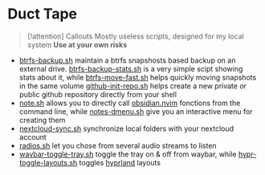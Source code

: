 # Duct Tape

> [!attention] Callouts
> Mostly useless scripts, designed for my local system
> **Use at your own risks**

- [btrfs-backup.sh](btrfs-backup.sh) maintain a btrfs snapshosts based backup
 on an external drive. [btrfs-backup-stats.sh](btrfs-backup-stats.sh) is a very
 simple scipt showing stats about it, while [btrfs-move-fast.sh](btrfs-move-fast.sh)
 helps quickly moving snapshots in the same volume
 [github-init-repo.sh](github-init-repo.sh) helps create a new private or
 public github repository directly from your shell
- [note.sh](note.sh) allows you to directly call [obsidian.nvim](https://github.com/epwalsh/obsidian.nvim) fonctions
 from the command line, while [notes-dmenu.sh](notes-dmenu.sh) give you an
 interactive menu for creating them
- [nextcloud-sync.sh](nextcloud-sync.sh) synchronize local folders with your
 nextcloud account
- [radios.sh](radios.sh) let you chose from several audio streams to listen
- [waybar-toggle-tray.sh](waybar-toggle-tray.sh) toggle the tray on & off from
 waybar, while [hypr-toggle-layouts.sh](hypr-toggle-layouts.sh) toggles
 [hyprland](https://hyprland.org/) layouts
